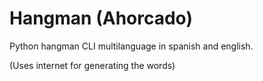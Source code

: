 # Hangman (Ahorcado)

Python hangman CLI multilanguage in spanish and english.

(Uses internet for generating the words)
